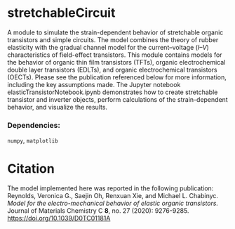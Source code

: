 # stretchableCircuit
A module to simulate the strain-dependent behavior of stretchable organic transistors and simple circuits. The model combines the theory of rubber elasticity with the gradual channel model for the current&#8211;voltage (<i>I&#8211;V</i>) characteristics of field-effect transistors. This module contains models for the behavior of organic thin film transistors (TFTs), organic electrochemical double layer transistors (EDLTs), and organic electrochemical transistors (OECTs). Please see the publication referenced below for more information, including the key assumptions made. The Jupyter notebook elasticTransistorNotebook.ipynb demonstrates how to create stretchable transistor and inverter objects, perform calculations of the strain-dependent behavior, and visualize the results.
<br>
### Dependencies:
`numpy`, `matplotlib`
<br>
# Citation
The model implemented here was reported in the following publication:
<br>
Reynolds, Veronica G., Saejin Oh, Renxuan Xie, and Michael L. Chabinyc. <i>Model for the electro-mechanical behavior of elastic organic transistors.</i> Journal of Materials Chemistry C <b>8</b>, no. 27 (2020): 9276-9285. https://doi.org/10.1039/D0TC01181A
